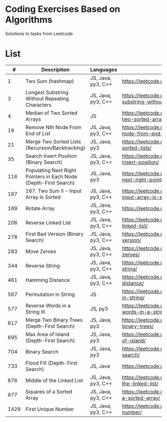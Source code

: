 # Coding Exercises Based on Algorithms

Solutions to tasks from Leetcode

# List

| #    | Description                                                      | Languages          | Link                                                                          |
| ---- | ---------------------------------------------------------------- | ------------------ | ----------------------------------------------------------------------------- |
| 1    | Two Sum (hashmap)                                                | JS, Java, py3, C++ | https://leetcode.com/problems/two-sum/                                        |
| 3    | Longest Substring Without Repeating Characters                   | JS, Java, py3, C++ | https://leetcode.com/problems/longest-substring-without-repeating-characters/ |
| 4    | Median of Two Sorted Arrays                                      | JS                 | https://leetcode.com/problems/median-of-two-sorted-arrays/                    |
| 19   | Remove Nth Node From End of List                                 | JS, Java, py3, C++ | https://leetcode.com/problems/remove-nth-node-from-end-of-list/               |
| 21   | Merge Two Sorted Lists (Recursion/Backtracking)                  | JS, Java, py3      | https://leetcode.com/problems/merge-two-sorted-lists/                         |
| 35   | Search Insert Position (Binary Search)                           | JS, Java, py3, C++ | https://leetcode.com/problems/search-insert-position/                         |
| 116  | Populating Next Right Pointers in Each Node (Depth-First Search) | JS, Java, py3      | https://leetcode.com/problems/populating-next-right-pointers-in-each-node/    |
| 167  | 167. Two Sum II - Input Array Is Sorted                          | JS, Java, py3, C++ | https://leetcode.com/problems/two-sum-ii-input-array-is-sorted/               |
| 189  | Rotate Array                                                     | JS, Java, py3, C++ | https://leetcode.com/problems/rotate-array/                                   |
| 206  | Reverse Linked List                                              | JS, Java, py3, C++ | https://leetcode.com/problems/reverse-linked-list/                            |
| 278  | First Bad Version (Binary Search)                                | JS, Java, py3, C++ | https://leetcode.com/problems/first-bad-version/                              |
| 283  | Move Zeroes                                                      | JS, Java, py3, C++ | https://leetcode.com/problems/move-zeroes/                                    |
| 344  | Reverse String                                                   | JS, Java, py3, C++ | https://leetcode.com/problems/reverse-string/                                 |
| 461  | Hamming Distance                                                 | JS, Java, py3, C++ | https://leetcode.com/problems/hamming-distance/                               |
| 567  | Permutation in String                                            | JS                 | https://leetcode.com/problems/permutation-in-string/                          |
| 577  | Reverse Words in a String III                                    | JS, py3            | https://leetcode.com/problems/reverse-words-in-a-string-iii/                  |
| 617  | Merge Two Binary Trees (Depth-First Search)                      | JS, Java, py3      | https://leetcode.com/problems/merge-two-binary-trees/                         |
| 695  | Max Area of Island (Depth-First Search)                          | JS, Java, py3      | https://leetcode.com/problems/max-area-of-island/                             |
| 704  | Binary Search                                                    | JS, Java, py3      | https://leetcode.com/problems/binary-search/                                  |
| 733  | Flood Fill (Depth-First Search)                                  | JS, Java           | https://leetcode.com/problems/flood-fill/                                     |
| 876  | Middle of the Linked List                                        | JS, Java, py3, C++ | https://leetcode.com/problems/middle-of-the-linked-list/                      |
| 977  | Squares of a Sorted Array                                        | JS, Java, py3, C++ | https://leetcode.com/problems/squares-of-a-sorted-array/                      |
| 1429 | First Unique Number                                              | JS, Java, py3, C++ | https://leetcode.com/problems/first-unique-number/                            |
